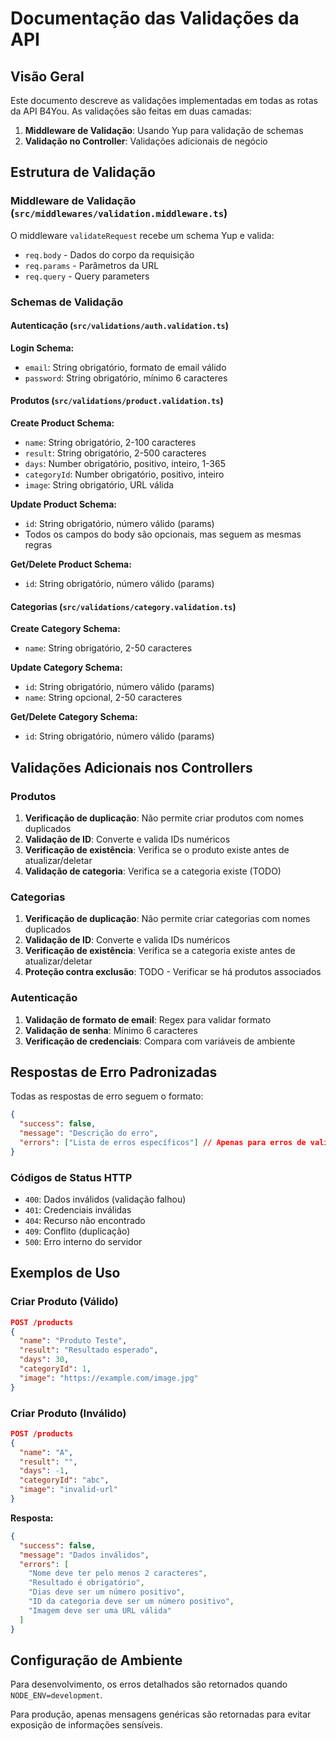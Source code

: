 # Documentação das Validações da API

## Visão Geral

Este documento descreve as validações implementadas em todas as rotas da API B4You. As validações são feitas em duas camadas:

1. **Middleware de Validação**: Usando Yup para validação de schemas
2. **Validação no Controller**: Validações adicionais de negócio

## Estrutura de Validação

### Middleware de Validação (`src/middlewares/validation.middleware.ts`)

O middleware `validateRequest` recebe um schema Yup e valida:
- `req.body` - Dados do corpo da requisição
- `req.params` - Parâmetros da URL
- `req.query` - Query parameters

### Schemas de Validação

#### Autenticação (`src/validations/auth.validation.ts`)

**Login Schema:**
- `email`: String obrigatório, formato de email válido
- `password`: String obrigatório, mínimo 6 caracteres

#### Produtos (`src/validations/product.validation.ts`)

**Create Product Schema:**
- `name`: String obrigatório, 2-100 caracteres
- `result`: String obrigatório, 2-500 caracteres
- `days`: Number obrigatório, positivo, inteiro, 1-365
- `categoryId`: Number obrigatório, positivo, inteiro
- `image`: String obrigatório, URL válida

**Update Product Schema:**
- `id`: String obrigatório, número válido (params)
- Todos os campos do body são opcionais, mas seguem as mesmas regras

**Get/Delete Product Schema:**
- `id`: String obrigatório, número válido (params)

#### Categorias (`src/validations/category.validation.ts`)

**Create Category Schema:**
- `name`: String obrigatório, 2-50 caracteres

**Update Category Schema:**
- `id`: String obrigatório, número válido (params)
- `name`: String opcional, 2-50 caracteres

**Get/Delete Category Schema:**
- `id`: String obrigatório, número válido (params)

## Validações Adicionais nos Controllers

### Produtos

1. **Verificação de duplicação**: Não permite criar produtos com nomes duplicados
2. **Validação de ID**: Converte e valida IDs numéricos
3. **Verificação de existência**: Verifica se o produto existe antes de atualizar/deletar
4. **Validação de categoria**: Verifica se a categoria existe (TODO)

### Categorias

1. **Verificação de duplicação**: Não permite criar categorias com nomes duplicados
2. **Validação de ID**: Converte e valida IDs numéricos
3. **Verificação de existência**: Verifica se a categoria existe antes de atualizar/deletar
4. **Proteção contra exclusão**: TODO - Verificar se há produtos associados

### Autenticação

1. **Validação de formato de email**: Regex para validar formato
2. **Validação de senha**: Mínimo 6 caracteres
3. **Verificação de credenciais**: Compara com variáveis de ambiente

## Respostas de Erro Padronizadas

Todas as respostas de erro seguem o formato:

```json
{
  "success": false,
  "message": "Descrição do erro",
  "errors": ["Lista de erros específicos"] // Apenas para erros de validação
}
```

### Códigos de Status HTTP

- `400`: Dados inválidos (validação falhou)
- `401`: Credenciais inválidas
- `404`: Recurso não encontrado
- `409`: Conflito (duplicação)
- `500`: Erro interno do servidor

## Exemplos de Uso

### Criar Produto (Válido)
```json
POST /products
{
  "name": "Produto Teste",
  "result": "Resultado esperado",
  "days": 30,
  "categoryId": 1,
  "image": "https://example.com/image.jpg"
}
```

### Criar Produto (Inválido)
```json
POST /products
{
  "name": "A",
  "result": "",
  "days": -1,
  "categoryId": "abc",
  "image": "invalid-url"
}
```

**Resposta:**
```json
{
  "success": false,
  "message": "Dados inválidos",
  "errors": [
    "Nome deve ter pelo menos 2 caracteres",
    "Resultado é obrigatório",
    "Dias deve ser um número positivo",
    "ID da categoria deve ser um número positivo",
    "Imagem deve ser uma URL válida"
  ]
}
```

## Configuração de Ambiente

Para desenvolvimento, os erros detalhados são retornados quando `NODE_ENV=development`.

Para produção, apenas mensagens genéricas são retornadas para evitar exposição de informações sensíveis. 